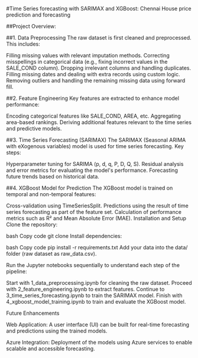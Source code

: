 #Time Series forecasting with SARIMAX and XGBoost: Chennai House price prediction and forecasting

##Project Overview:

##1. Data Preprocessing
The raw dataset is first cleaned and preprocessed. This includes:

Filling missing values with relevant imputation methods.
Correcting misspellings in categorical data (e.g., fixing incorrect values in the SALE_COND column).
Dropping irrelevant columns and handling duplicates.
Filling missing dates and dealing with extra records using custom logic.
Removing outliers and handling the remaining missing data using forward fill.

##2. Feature Engineering
Key features are extracted to enhance model performance:

Encoding categorical features like SALE_COND, AREA, etc.
Aggregating area-based rankings.
Deriving additional features relevant to the time series and predictive models.

##3. Time Series Forecasting (SARIMAX)
The SARIMAX (Seasonal ARIMA with eXogenous variables) model is used for time series forecasting. Key steps:

Hyperparameter tuning for SARIMA (p, d, q, P, D, Q, S).
Residual analysis and error metrics for evaluating the model's performance.
Forecasting future trends based on historical data.

##4. XGBoost Model for Prediction
The XGBoost model is trained on temporal and non-temporal features:

Cross-validation using TimeSeriesSplit.
Predictions using the result of time series forecasting as part of the feature set.
Calculation of performance metrics such as R² and Mean Absolute Error (MAE).
Installation and Setup
Clone the repository:

bash
Copy code
git clone <repository-url>
Install dependencies:

bash
Copy code
pip install -r requirements.txt
Add your data into the data/ folder (raw dataset as raw_data.csv).

Run the Jupyter notebooks sequentially to understand each step of the pipeline:

Start with 1_data_preprocessing.ipynb for cleaning the raw dataset.
Proceed with 2_feature_engineering.ipynb to extract features.
Continue to 3_time_series_forecasting.ipynb to train the SARIMAX model.
Finish with 4_xgboost_model_training.ipynb to train and evaluate the XGBoost model.

Future Enhancements

Web Application: A user interface (UI) can be built for real-time forecasting and predictions using the trained models.

Azure Integration: Deployment of the models using Azure services to enable scalable and accessible forecasting.
